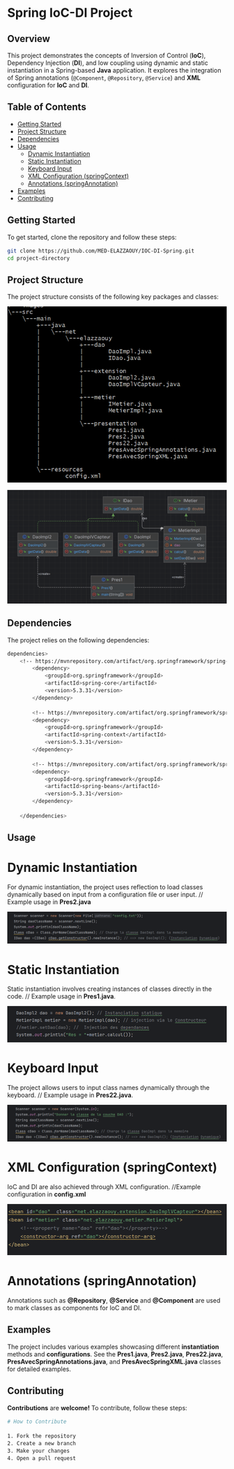 # Spring IoC-DI Project

## Overview

This project demonstrates the concepts of Inversion of Control (**IoC**), Dependency Injection (**DI**), and low coupling using dynamic and static instantiation in a Spring-based **Java** application. It explores the integration of Spring annotations (`@Component`, `@Repository`, `@Service`) and **XML** configuration for **IoC** and **DI**.

## Table of Contents

- [Getting Started](#getting-started)
- [Project Structure](#project-structure)
- [Dependencies](#dependencies)
- [Usage](#usage)
    - [Dynamic Instantiation](#dynamic-instantiation)
    - [Static Instantiation](#static-instantiation)
    - [Keyboard Input](#keyboard-input)
    - [XML Configuration (springContext)](#xml-configuration-springcontext)
    - [Annotations (springAnnotation)](#annotations-springannotation)
- [Examples](#examples)
- [Contributing](#contributing)

## Getting Started

To get started, clone the repository and follow these steps:

```bash
git clone https://github.com/MED-ELAZZAOUY/IOC-DI-Spring.git
cd project-directory
```
## Project Structure

The project structure consists of the following key packages and classes:

![Project structure SRC](images/project_structure.png)

![Project structure Diagram](images/project_structure_diagram.png)

## Dependencies

The project relies on the following dependencies:

```bash
dependencies>
    <!-- https://mvnrepository.com/artifact/org.springframework/spring-core -->
        <dependency>
            <groupId>org.springframework</groupId>
            <artifactId>spring-core</artifactId>
            <version>5.3.31</version>
        </dependency>

        <!-- https://mvnrepository.com/artifact/org.springframework/spring-context -->
        <dependency>
            <groupId>org.springframework</groupId>
            <artifactId>spring-context</artifactId>
            <version>5.3.31</version>
        </dependency>

        <!-- https://mvnrepository.com/artifact/org.springframework/spring-beans -->
        <dependency>
            <groupId>org.springframework</groupId>
            <artifactId>spring-beans</artifactId>
            <version>5.3.31</version>
        </dependency>

    </dependencies>
```

## Usage

# Dynamic Instantiation

For dynamic instantiation, the project uses reflection to load classes dynamically based on input from a configuration file or user input.
// Example usage in **Pres2.java**

![Dynamic Instantiation](images/dynamic_instantiation_in_Pres2.png)

# Static Instantiation

Static instantiation involves creating instances of classes directly in the code.
// Example usage in **Pres1.java**.

![Static instantiation](images/static_instantiation.png)

# Keyboard Input

The project allows users to input class names dynamically through the keyboard.
// Example usage in **Pres22.java**.

![Dynamic Instantiation Using keyboard Input](images/dynamic_instantiation_using_keyboardInput.png)

# XML Configuration (springContext)

IoC and DI are also achieved through XML configuration.
//Example configuration in **config.xml**

![Dynamic instantiation Using XML File](images/dynamic_instantiation_using_XMLfile.png)

# Annotations (springAnnotation)

Annotations such as **@Repository**, **@Service** and **@Component** are used to mark classes as components for IoC and DI.

## Examples

The project includes various examples showcasing different **instantiation** methods and **configurations**. See the **Pres1.java**, **Pres2.java**, **Pres22.java**, **PresAvecSpringAnnotations.java**, and **PresAvecSpringXML.java** classes for detailed examples.

## Contributing

**Contributions** are **welcome!** To contribute, follow these steps:
```bash
# How to Contribute

1. Fork the repository
2. Create a new branch
3. Make your changes
4. Open a pull request
```
